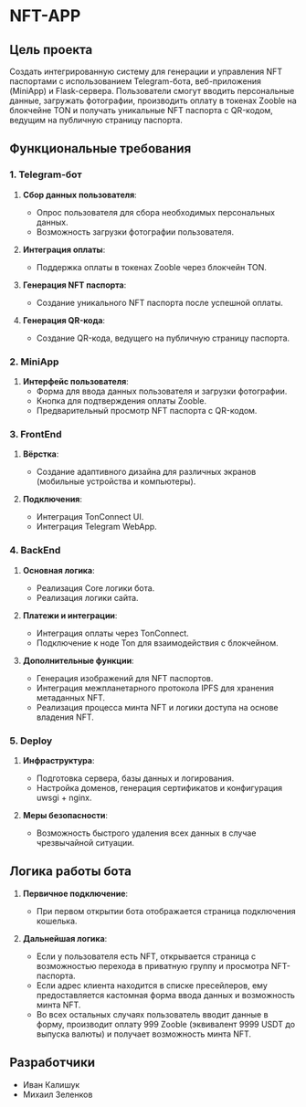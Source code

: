 # NFT-APP

## Цель проекта

Создать интегрированную систему для генерации и управления NFT паспортами с использованием Telegram-бота, веб-приложения (MiniApp) и Flask-сервера. Пользователи смогут вводить персональные данные, загружать фотографии, производить оплату в токенах Zooble на блокчейне TON и получать уникальные NFT паспорта с QR-кодом, ведущим на публичную страницу паспорта.

## Функциональные требования

### 1. Telegram-бот

1. **Сбор данных пользователя**:
   - Опрос пользователя для сбора необходимых персональных данных.
   - Возможность загрузки фотографии пользователя.
   
2. **Интеграция оплаты**:
   - Поддержка оплаты в токенах Zooble через блокчейн TON.

3. **Генерация NFT паспорта**:
   - Создание уникального NFT паспорта после успешной оплаты.

4. **Генерация QR-кода**:
   - Создание QR-кода, ведущего на публичную страницу паспорта.

### 2. MiniApp

1. **Интерфейс пользователя**:
   - Форма для ввода данных пользователя и загрузки фотографии.
   - Кнопка для подтверждения оплаты Zooble.
   - Предварительный просмотр NFT паспорта с QR-кодом.

### 3. FrontEnd

1. **Вёрстка**:
   - Создание адаптивного дизайна для различных экранов (мобильные устройства и компьютеры).

2. **Подключения**:
   - Интеграция TonConnect UI.
   - Интеграция Telegram WebApp.

### 4. BackEnd

1. **Основная логика**:
   - Реализация Core логики бота.
   - Реализация логики сайта.
   
2. **Платежи и интеграции**:
   - Интеграция оплаты через TonConnect.
   - Подключение к ноде Ton для взаимодействия с блокчейном.
   
3. **Дополнительные функции**:
   - Генерация изображений для NFT паспортов.
   - Интеграция межпланетарного протокола IPFS для хранения метаданных NFT.
   - Реализация процесса минта NFT и логики доступа на основе владения NFT.

### 5. Deploy

1. **Инфраструктура**:
   - Подготовка сервера, базы данных и логирования.
   - Настройка доменов, генерация сертификатов и конфигурация uwsgi + nginx.
   
2. **Меры безопасности**:
   - Возможность быстрого удаления всех данных в случае чрезвычайной ситуации.

## Логика работы бота

1. **Первичное подключение**:
   - При первом открытии бота отображается страница подключения кошелька.
   
2. **Дальнейшая логика**:
   - Если у пользователя есть NFT, открывается страница с возможностью перехода в приватную группу и просмотра NFT-паспорта.
   - Если адрес клиента находится в списке пресейлеров, ему предоставляется кастомная форма ввода данных и возможность минта NFT.
   - Во всех остальных случаях пользователь вводит данные в форму, производит оплату 999 Zooble (эквивалент 9999 USDT до выпуска валюты) и получает возможность минта NFT.

## Разработчики
- Иван Калишук
- Михаил Зеленков

